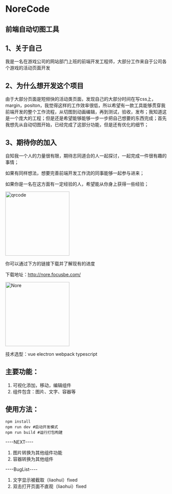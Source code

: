 # NoreCode
## 前端自动切图工具
## 1、关于自己
我是一名在游戏公司的网站部门上班的前端开发工程师，大部分工作来自于公司各个游戏的活动页面开发
## 2、为什么想开发这个项目
由于大部分页面是短频快的活动类页面，发现自己的大部分时间在写css上，margin，positon，我觉得这样的工作效率很低，所以希望有一款工具能够贯穿我前端开发的整个工作流程，从切图到动画编辑，再到测试，验收，发布；我知道这是一个庞大的工程；但是还是希望能够能够一步一步把自己想要的东西完成；首先我想先从自动切图开始，已经完成了这部分功能，但是还有优化的细节；
## 3、期待你的加入
自知我一个人的力量很有限，期待志同道合的人一起探讨，一起完成一件很有趣的事情；


如果有同样想法，想要完善前端开发工作流的同事能够一起参与进来；

如果你是一名在这方面有一定经验的人，希望能从你身上获得一些经验；

<img src="https://raw.githubusercontent.com/foliouTeam/NoreCode/master/assets/qrcode.jpg" width="200" alt="qrcode"/>

你可以通过下方的链接下载并了解现有的进度

下载地址：<a href="http://nore.focusbe.com/" target="_blank">http://nore.focusbe.com/</a>

<img src="https://raw.githubusercontent.com/foliouTeam/NoreCode/master/assets/norecode.png" width="200" alt="Nore"/>

技术选型：vue electron webpack typescript
## 主要功能：
1. 可视化添加，移动，编辑组件
2. 组件包含：图片、文字、容器等

## 使用方法：

```
npm install
npm run dev #启动开发模式
npm run build #运行打包构建
```

----NEXT----
1. 图片转换为其他组件功能
2. 容器转换为其他组件

----BugList----
1. 文字显示被截取（liaohui）fixed
2. 双击打开页面不直观（liaohui）fixed



